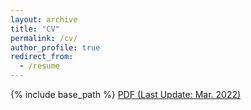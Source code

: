 ```yaml
---
layout: archive
title: "CV"
permalink: /cv/
author_profile: true
redirect_from:
  - /resume
---
```


{% include base_path %}
<a href="https://ericsclee.github.io/files/CV_230310.pdf" target="_blank">PDF (Last Update: Mar. 2022)</a>
